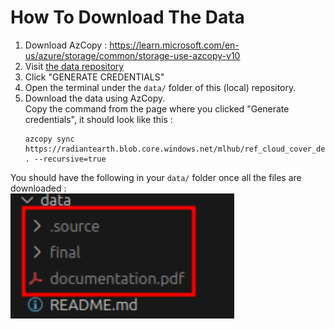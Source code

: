 # How To Download The Data
1. Download AzCopy : https://learn.microsoft.com/en-us/azure/storage/common/storage-use-azcopy-v10
1. Visit [the data repository](https://beta.source.coop/repositories/radiantearth/cloud-cover-detection-challenge/download/)
1. Click "GENERATE CREDENTIALS"
1. Open the terminal under the `data/` folder of this (local) repository.
1. Download the data using AzCopy.  
   Copy the command from the page where you clicked "Generate credentials", it should look like this : 
    ```shell
    azcopy sync https://radiantearth.blob.core.windows.net/mlhub/ref_cloud_cover_detection_challenge_v1 . --recursive=true
    ```  

You should have the following in your `data/` folder once all the files are downloaded :  
<img src="../images/data_example.png" height="200px"/>